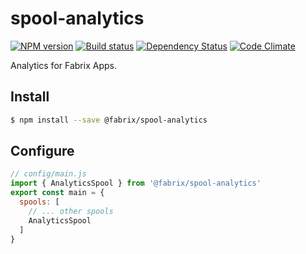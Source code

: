 # spool-analytics

[![NPM version][npm-image]][npm-url]
[![Build status][ci-image]][ci-url]
[![Dependency Status][daviddm-image]][daviddm-url]
[![Code Climate][codeclimate-image]][codeclimate-url]

Analytics for Fabrix Apps.

## Install

```sh
$ npm install --save @fabrix/spool-analytics
```

## Configure

```js
// config/main.js
import { AnalyticsSpool } from '@fabrix/spool-analytics'
export const main = {
  spools: [
    // ... other spools
    AnalyticsSpool
  ]
}
```

[npm-image]: https://img.shields.io/npm/v/spool-proxy-analytics.svg?style=flat-square
[npm-url]: https://npmjs.org/package/spool-proxy-analytics
[ci-image]: https://img.shields.io/circleci/project/github/CaliStyle/spool-proxy-analytics/master.svg
[ci-url]: https://circleci.com/gh/CaliStyle/spool-proxy-analytics/tree/master
[daviddm-image]: http://img.shields.io/david//spool-proxy-analytics.svg?style=flat-square
[daviddm-url]: https://david-dm.org/CaliStyle/spool-proxy-analytics
[codeclimate-image]: https://img.shields.io/codeclimate/github/CaliStyle/spool-proxy-analytics.svg?style=flat-square
[codeclimate-url]: https://codeclimate.com/github/CaliStyle/spool-proxy-analytics

